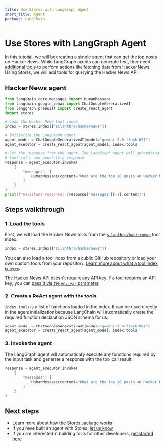 ```yaml
---
title: Use Stores with LangGraph Agent
short_title: Agent
package: LangChain
---
```


# Use Stores with LangGraph Agent

In this tutorial, we will be creating a simple agent that can get the top posts on Hacker News. While LangGraph agents can generate text, they need [additional tools](https://python.langchain.com/docs/tutorials/agents/#create-the-agent) to perform actions like fetching data from Hacker News. Using Stores, we will add tools for querying the Hacker News API.

## Hacker News agent

```python
from langchain_core.messages import HumanMessage
from langchain_google_genai import ChatGoogleGenerativeAI
from langgraph.prebuilt import create_react_agent
import stores

# Load the Hacker News tool index
index = stores.Index(["silanthro/hackernews"])

# Initialize the LangGraph agent
agent_model = ChatGoogleGenerativeAI(model="gemini-2.0-flash-001")
agent_executor = create_react_agent(agent_model, index.tools)

# Get the response from the agent. The LangGraph agent will automatically execute
# tool calls and generate a response.
response = agent_executor.invoke(
    {
        "messages": [
            HumanMessage(content="What are the top 10 posts on Hacker News today?")
        ]
    }
)
print(f"Assistant response: {response['messages'][-1].content}")
```

## Steps walkthrough

### 1. Load the tools

First, we will load the Hacker News tools from the [`silanthro/hackernews`](https://github.com/silanthro/hackernews) tool index.

```python
index = stores.Index(["silanthro/hackernews"])
```

You can also load a tool index from a public GitHub repository or load your own custom tools from your repository. [Learn more about what a tool index is here](/docs/guide/_index/what_is_an_index).


The [Hacker News API](https://github.com/HackerNews/API) doesn't require any API key. If a tool requires an API key, you can [pass it via the `env_var` parameter](/docs/guide/remote_index/environment_variables).

### 2. Create a ReAct agent with the tools

`index.tools` is a list of functions loaded in the index. It can be used directly in the agent initialization because LangChain will automatically create the required function declaration JSON schema for us.

```python {2}
agent_model = ChatGoogleGenerativeAI(model="gemini-2.0-flash-001")
agent_executor = create_react_agent(agent_model, index.tools)
```

### 3. Invoke the agent

The LangGraph agent will automatically execute any functions required by the input task and generate a response with the tool call result.

```python
response = agent_executor.invoke(
    {
        "messages": [
            HumanMessage(content="What are the top 10 posts on Hacker News today?")
        ]
    }
)
```

## Next steps

- Learn more about [how the Stores package works](/docs/guide)
- If you have built an agent with Stores, [let us know](http://twitter.com/alfred_lua)
- If you are interested in building tools for other developers, [get started here](/docs/contribute)
